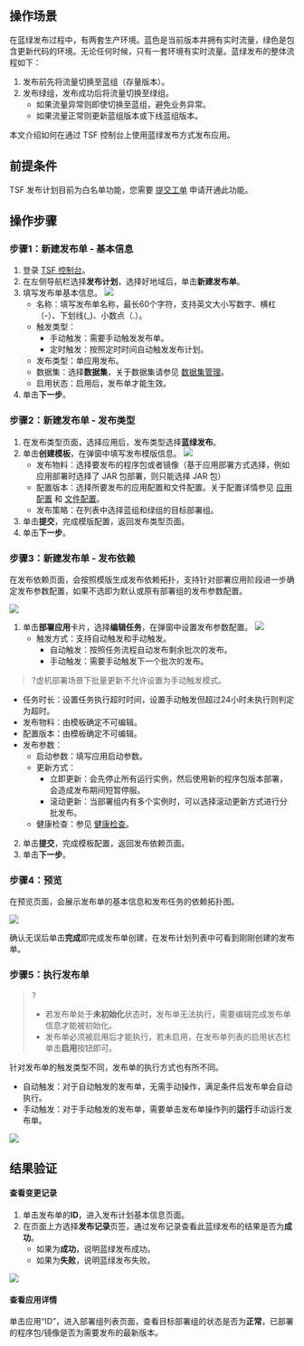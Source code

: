 ## 操作场景

在蓝绿发布过程中，有两套生产环境。蓝色是当前版本并拥有实时流量，绿色是包含更新代码的环境。无论任何时候，只有一套环境有实时流量。蓝绿发布的整体流程如下：

1. 发布前先将流量切换至蓝组（存量版本）。
2. 发布绿组，发布成功后将流量切换至绿组。
	- 如果流量异常则即使切换至蓝组，避免业务异常。
	- 如果流量正常则更新蓝组版本或下线蓝组版本。

本文介绍如何在通过 TSF 控制台上使用蓝绿发布方式发布应用。

## 前提条件
TSF 发布计划目前为白名单功能，您需要 [提交工单](https://console.cloud.tencent.com/workorder/category) 申请开通此功能。

## 操作步骤

### 步骤1：新建发布单 - 基本信息

1. 登录 [TSF 控制台](https://console.cloud.tencent.com/tsf)。
2. 在左侧导航栏选择**发布计划**，选择好地域后，单击**新建发布单**。
3. 填写发布单基本信息。
   ![](https://main.qcloudimg.com/raw/bc976fea6917d2c261b59bfeec844f82.png)
   - 名称：填写发布单名称，最长60个字符，支持英文大小写数字、横杠（-）、下划线(\_)、小数点（.）。
   - 触发类型：
     - 手动触发：需要手动触发发布单。
     - 定时触发：按照定时时间自动触发发布计划。
   - 发布类型：单应用发布。
   - 数据集：选择**数据集**，关于数据集请参见 [数据集管理](https://cloud.tencent.com/document/product/649/38326)。
   - 启用状态：启用后，发布单才能生效。
4. 单击**下一步**。


### 步骤2：新建发布单 - 发布类型

1. 在发布类型页面，选择应用后，发布类型选择**蓝绿发布**。
2. 单击**创建模板**，在弹窗中填写发布模版信息。
![](https://qcloudimg.tencent-cloud.cn/raw/387f595dbf30878b5779f778ed13ea0b.png)
   - 发布物料：选择要发布的程序包或者镜像（基于应用部署方式选择，例如应用部署时选择了 JAR 包部署，则只能选择 JAR 包）
   - 配置版本：选择所要发布的应用配置和文件配置。关于配置详情参见 [应用配置](https://cloud.tencent.com/document/product/649/15539) 和 [文件配置](https://cloud.tencent.com/document/product/649/30825)。
   - 发布策略：在列表中选择蓝组和绿组的目标部署组。
3. 单击**提交**，完成模版配置，返回发布类型页面。
4. 单击**下一步**。


### 步骤3：新建发布单 - 发布依赖

在发布依赖页面，会按照模版生成发布依赖拓扑，支持针对部署应用阶段进一步确定发布参数配置，如果不选即为默认或原有部署组的发布参数配置。

![](https://main.qcloudimg.com/raw/5aa767c3aa7ca6a463bc500c7466449e.png)

1. 单击**部署应用**卡片，选择**编辑任务**，在弹窗中设置发布参数配置。
![](https://qcloudimg.tencent-cloud.cn/raw/f7af291d9b080687ff3813b04ddd8fb1.png)
   - 触发方式：支持自动触发和手动触发。
     - 自动触发：按照任务流程自动发布剩余批次的发布。
     - 手动触发：需要手动触发下一个批次的发布。
>?虚机部署场景下批量更新不允许设置为手动触发模式。
   - 任务时长：设置任务执行超时时间，设置手动触发但超过24小时未执行则判定为超时。
   - 发布物料：由模板确定不可编辑。
   - 配置版本：由模板确定不可编辑。
   - 发布参数：
     - 启动参数：填写应用启动参数。
     - 更新方式：
       - 立即更新：会先停止所有运行实例，然后使用新的程序包版本部署，会造成发布期间短暂停服。
       - 滚动更新：当部署组内有多个实例时，可以选择滚动更新方式进行分批发布。
     - 健康检查：参见 [健康检查](https://cloud.tencent.com/document/product/649/52359)。
2. 单击**提交**，完成模板配置，返回发布依赖页面。
3. 单击**下一步**。


### 步骤4：预览

在预览页面，会展示发布单的基本信息和发布任务的依赖拓扑图。

![](https://qcloudimg.tencent-cloud.cn/raw/d845ec2d9ee04b8ea33f2a41849b772c.png)

确认无误后单击**完成**即完成发布单创建，在发布计划列表中可看到刚刚创建的发布单。

### 步骤5：执行发布单

>?
> - 若发布单处于**未初始化**状态时，发布单无法执行，需要编辑完成发布单信息才能被初始化。
> - 发布单必须被启用后才能执行，若未启用，在发布单列表的启用状态栏单击**启用**按钮即可。

针对发布单的触发类型不同，发布单的执行方式也有所不同。

- 自动触发：对于自动触发的发布单，无需手动操作，满足条件后发布单会自动执行。
- 手动触发：对于手动触发的发布单，需要单击发布单操作列的**运行**手动运行发布单。

![](https://qcloudimg.tencent-cloud.cn/raw/6f446ef3198bcd05eb9b3bcd0cd8cb07.png)

## 结果验证

#### 查看变更记录

1. 单击发布单的**ID**，进入发布计划基本信息页面。
2. 在页面上方选择**发布记录**页签，通过发布记录查看此蓝绿发布的结果是否为**成功**。
	- 如果为**成功**，说明蓝绿发布成功。
	- 如果为**失败**，说明蓝绿发布失败。

![](https://qcloudimg.tencent-cloud.cn/raw/b2e689540fce8cb0f7e3882614445fa0.png)

#### 查看应用详情

单击应用“ID”，进入部署组列表页面，查看目标部署组的状态是否为**正常**，已部署的程序包/镜像是否为需要发布的最新版本。

   
